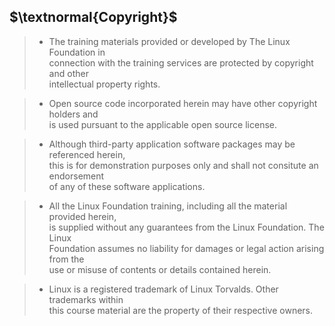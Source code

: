 ## $\textnormal{Copyright}$

> - The training materials provided or developed by The Linux Foundation in <br />
    connection with the training services are protected by copyright and other <br />
    intellectual property rights.

> - Open source code incorporated herein may have other copyright holders and <br />
    is used pursuant to the applicable open source license.

> - Although third-party application software packages may be referenced herein, <br />
    this is for demonstration purposes only and shall not consitute an endorsement <br />
    of any of these software applications.

> - All the Linux Foundation training, including all the material provided herein, <br />
    is supplied without any guarantees from the Linux Foundation. The Linux <br />
    Foundation assumes no liability for damages or legal action arising from the <br />
    use or misuse of contents or details contained herein.

> - Linux is a registered trademark of Linux Torvalds. Other trademarks within <br />
    this course material are the property of their respective owners.
